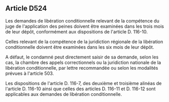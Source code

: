 Article D524
----
Les demandes de libération conditionnelle relevant de la compétence du juge de
l'application des peines doivent être examinées dans les trois mois de leur
dépôt, conformément aux dispositions de l'article D. 116-10.

Celles relevant de la compétence de la juridiction régionale de la libération
conditionnelle doivent être examinées dans les six mois de leur dépôt.

A défaut, le condamné peut directement saisir de sa demande, selon les cas, la
chambre des appels correctionnels ou la juridiction nationale de la libération
conditionnelle, par lettre recommandée ou selon les modalités prévues à
l'article 503.

Les dispositions de l'article D. 116-7, des deuxième et troisième alinéas de
l'article D. 116-10 ainsi que celles des articles D. 116-11 et D. 116-12 sont
applicables aux demandes de libération conditionnelle.
